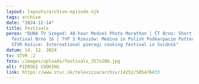 ```yaml
---
layout: layouts/archive-episode.njk
tags: archive
date: "2024-12-14"
title: Festivals
perex: "DUNA TV Szeged: 48-hour Medveš Photo Marathon | ČT Brno: Short film
  festival Brno 16 | TVP 3 Rzeszów: Medina in Polish Podkarpacie Pottery Fair |
  STVR Košice: International pierogi cooking festival in Svidník"
datum: 14. 12. 2024
tv: STVR :2
foto: /images/uploads/festivals_357x206.jpg
alt: PIEROGI COOKING
link: https://www.stvr.sk/televizia/archiv/14252/505476#33
---
```

